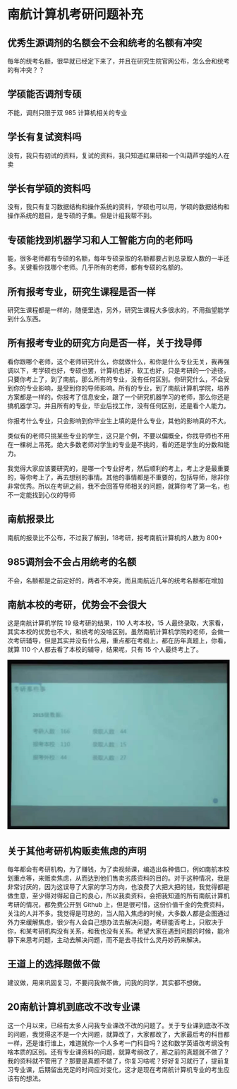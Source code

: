 # 南航计算机考研问题补充

## 优秀生源调剂的名额会不会和统考的名额有冲突

每年的统考名额，很早就已经定下来了，并且在研究生院官网公布，怎么会和统考的有冲突？？

## 学硕能否调剂专硕

不能，调剂只限于双 985 计算机相关的专业

## 学长有复试资料吗

没有，我只有初试的资料，复试的资料，我只知道红果研和一个叫葫芦学姐的人在卖

## 学长有学硕的资料吗

没有，我只有复习数据结构和操作系统的资料，学硕也可以用，学硕的数据结构和操作系统的题目，是专硕的子集。但是计组我帮不到。

## 专硕能找到机器学习和人工智能方向的老师吗

能，很多老师都有专硕的名额，每年专硕录取的名额都要占到总录取人数的一半还多。关键看你找哪个老师。几乎所有的老师，都有专硕的名额的。

## 所有报考专业，研究生课程是否一样

研究生课程都是一样的，随便里选，另外，研究生课程大多很水的，不用指望能学到什么东西。

## 所有报考专业的研究方向是否一样，关于找导师

看你跟哪个老师，这个老师研究什么，你就做什么，和你是什么专业无关，我再强调以下，考学硕也好，专硕也罢，计算机也好，软工也好，只是考研的一个途径，只要你考上了，到了南航，那么所有的专业，没有任何区别。你研究什么，不会受到你的专业影响，是受到你的导师影响。所有的专业，到了南航计算机学院，培养方案都是一样的。你报考了信息安全，跟了一个研究机器学习的老师，那么你还是搞机器学习。并且所有的专业，毕业后找工作，没有任何区别，还是看个人能力。

你报考什么专业，只会影响到你毕业生上填的是什么专业，其他的影响真的不大。

类似有的老师只挑某些专业的学生，这只是个例，不要以偏概全，你找导师也不用在一棵树上吊死。绝大多数老师对学生的专业是不挑的，看的还是学生的分数和能力。

我觉得大家应该要研究的，是哪一个专业好考，然后顺利的考上，考上才是最重要的，等你考上了，再去想别的事情。其他的事情都是不重要的，包括导师，除非你非常优秀。所以在考研之前，我不会回答导师相关的问题，就算你考了第一名，也不一定能找到心仪的导师

## 南航报录比

南航的报录比不公布，不过我了解到，18考研，报考南航计算机的人数为 800+

## 985调剂会不会占用统考的名额

不会，名额都是之前定好的，两者不冲突，而且南航近几年的统考名额都在增加

## 南航本校的考研，优势会不会很大

这是南航计算机学院 19 级考研的结果，110 人考本校，15 人最终录取，大家看，其实本校的优势也不大，和统考的没啥区别。虽然南航计算机学院的老师，会做一次考研辅导，但是其实并没有什么用，重点都在考纲上，都在历年真题上，你看，就算 110 个人都去看了本校的辅导，结果呢，只有 15 个人最终考上了。

![1561111503996](assets/1561111503996.png)

## 关于其他考研机构贩卖焦虑的声明

每年都会有考研机构，为了赚钱，为了卖视频课，编造出各种借口，例如南航本校划重点等，来贩卖焦虑，从而达到他们售卖劣质资料的目的。对于这种情况，我是非常讨厌的，因为这误导了大家的学习方向，也浪费了大把大把的钱，我觉得都是做生意，至少得对得起自己的良心，所以我卖资料，会把我知道的所有南航计算机考研的情况，都免费公开到 Github 上，但是很可惜，这份价值千金的免费资料，关注的人并不多。我觉得是可悲的，当人陷入焦虑的时候，大多数人都是企图通过外力来缓解焦虑，很少有人会自己想办法去解决问题，考研能否考上，只取决于你，和某考研机构没有关系，和我也没有关系。希望大家在遇到问题的时候，能冷静下来思考问题，主动去解决问题，而不是去寻找什么灵丹妙药来解决。

## 王道上的选择题做不做

建议做，用来巩固复习，不要问我做不做，问我的同学，其实都不想做。

## 20南航计算机到底改不改专业课

这一个月以来，已经有太多人问我专业课改不改的问题了。关于专业课到底改不改的问题，我觉得这不是一个大问题，就算改了，大家都改了，大家最后考的科目都一样，还是谁行谁上，难道就你一个人多考一门科目吗？这和数学英语改考纲没有啥本质的区别。还有专业课资料的问题，就算考纲改了，那之前的真题就不做了？我的资料就不管用了？那要是真题不做了，你复习啥呢？好好复习就行了，提前复习专业课，后期留出充足的时间应对变化，这才是现在考南航计算机专业的考生应该有的想法。